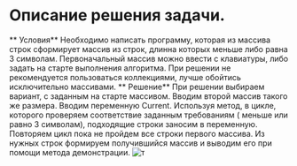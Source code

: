 # Описание решения задачи.
** Условия**
Необходимо написать программу, которая из массива строк сформирует массив из строк, длинна которых меньше либо равна 3 символам. Первоначальный массив можно ввести с клавиатуры, либо задать на старте выполнения алгоритма. При решении не рекомендуется пользоваться коллекциями, лучше обойтись исключительно массивами.
** Решение**
При решении выбираем вариант, с заданным на старте массивом. Вводим второй массив такого же размера. Вводим переменную Current. Используя метод, в цикле, которого проверяем соответствие заданным требованиям ( меньше или равно 3 символам), подходящие строки заносим в переменную. Повторяем цикл пока не пройдем все строки первого массива. Из нужных строк формируем получившийся массив и выводим его при помощи метода демонстрации.
![т](%D1%82.jpg)